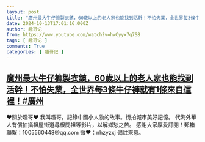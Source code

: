 ```yaml
---
layout: post
title: "廣州最大牛仔褲製衣鎮，60歲以上的老人家也能找到活幹！不怕失業，全世界每3條牛仔褲就有1條來自這裡！#廣州"
date: 2024-10-13T17:01:16.000Z
author: 趣哥记
from: https://www.youtube.com/watch?v=hwCyyx7q7S8
tags: [ 趣哥记 ]
comments: True
categories: [ 趣哥记 ]
---
```

<!--1728838876000-->
[廣州最大牛仔褲製衣鎮，60歲以上的老人家也能找到活幹！不怕失業，全世界每3條牛仔褲就有1條來自這裡！#廣州](https://www.youtube.com/watch?v=hwCyyx7q7S8)
------

<div>
♥關於趣哥♥  我叫趣哥，記錄中國小人物的故事。街拍城市美好記憶。  代海外華人有償拍攝祖屋街道尋根問祖等影片，以解鄉愁之苦。  感謝大家厚愛訂閱！郵箱聯繫：1005560448@qq.com 微❤：nhzyzxj 備註來意。
</div>
